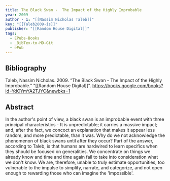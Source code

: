 ```yaml
---
title: The Black Swan -  The Impact of the Highly Improbable
year: 2009
author - 1: "[[Nassim Nicholas Taleb]]"
key: "[[Taleb2009-is]]"
publisher: "[[Random House Digital]]"
tags:
  - EPubs-Books
  - _BibTex-to-MD-Git
  - ePub
---
```


## Bibliography
Taleb, Nassim Nicholas. 2009. “The Black Swan -  The Impact of the Highly Improbable.” "[[Random House Digital]]". https://books.google.com/books?id=YdOYmYA2TJYC&newbks=1

## Abstract
In the author's point of view, a black swan is an improbable event with three principal characteristics - It is unpredictable; it carries a massive impact; and, after the fact, we concoct an explanation that makes it appear less random, and more predictable, than it was. Why do we not acknowledge the phenomenon of black swans until after they occur? Part of the answer, according to Taleb, is that humans are hardwired to learn specifics when they should be focused on generalities. We concentrate on things we already know and time and time again fail to take into consideration what we don't know. We are, therefore, unable to truly estimate opportunities, too vulnerable to the impulse to simplify, narrate, and categorize, and not open enough to rewarding those who can imagine the 'impossible'.